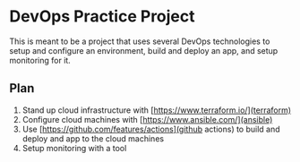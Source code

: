 # DevOps Practice Project
This is meant to be a project that uses several DevOps technologies to setup and configure an environment, build and deploy an app, and setup monitoring for it.

## Plan
1. Stand up cloud infrastructure with [https://www.terraform.io/](terraform)
2. Configure cloud machines with [https://www.ansible.com/](ansible)
3. Use [https://github.com/features/actions](github actions) to build and deploy and app to the cloud machines
4. Setup monitoring with a tool

